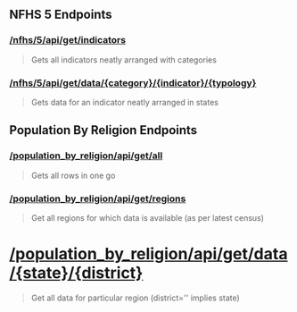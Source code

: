 ## NFHS 5 Endpoints

### [/nfhs/5/api/get/indicators](https://statsindia.herokuapp.com/nfhs/5/api/get/indicators)

> Gets all indicators neatly arranged with categories 

### [/nfhs/5/api/get/data/{category}/{indicator}/{typology}](https://statsindia.herokuapp.com/nfhs/5/api/get/data/Tobacco%20Use%20and%20Alcohol%20Consumption%20among%20Adults%20(age%2015%20years%20and%20above)/Women%20age%2015%20years%20and%20above%20who%20consume%20alcohol%20(%)/urban)

> Gets data for an indicator neatly arranged in states

## Population By Religion Endpoints



### [/population_by_religion/api/get/all](https://statsindia.herokuapp.com/population_by_religion/api/get/all)

> Gets all rows in one go


### [/population_by_religion/api/get/regions](https://statsindia.herokuapp.com/population_by_religion/api/get/regions)

> Get all regions for which data is available (as per latest census)

# [/population_by_religion/api/get/data/{state}/{district}](https://statsindia.herokuapp.com/population_by_religion/api/get/data/state/district)
> Get all data for particular region (district='' implies state)
  
